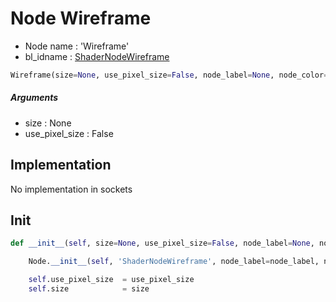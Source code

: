 # Node Wireframe

- Node name : 'Wireframe'
- bl_idname : [ShaderNodeWireframe](https://docs.blender.org/api/current/bpy.types.ShaderNodeWireframe.html)


``` python
Wireframe(size=None, use_pixel_size=False, node_label=None, node_color=None, **kwargs)
```
##### Arguments

- size : None
- use_pixel_size : False

## Implementation

No implementation in sockets

## Init

``` python
def __init__(self, size=None, use_pixel_size=False, node_label=None, node_color=None, **kwargs):

    Node.__init__(self, 'ShaderNodeWireframe', node_label=node_label, node_color=node_color, **kwargs)

    self.use_pixel_size  = use_pixel_size
    self.size            = size
```
